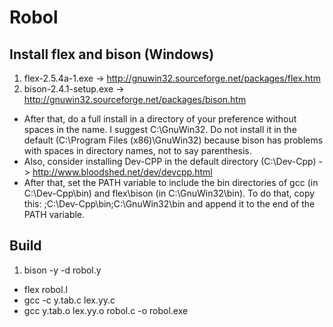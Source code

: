 # Robol

## Install flex and bison (Windows)

1. flex-2.5.4a-1.exe -> http://gnuwin32.sourceforge.net/packages/flex.htm
2. bison-2.4.1-setup.exe -> http://gnuwin32.sourceforge.net/packages/bison.htm
* After that, do a full install in a directory of your preference without spaces in the name. I suggest C:\GnuWin32. Do not install it in the default (C:\Program Files (x86)\GnuWin32) because bison has problems with spaces in directory names, not to say parenthesis.
* Also, consider installing Dev-CPP in the default directory (C:\Dev-Cpp) -> http://www.bloodshed.net/dev/devcpp.html
* After that, set the PATH variable to include the bin directories of gcc (in C:\Dev-Cpp\bin) and flex\bison (in C:\GnuWin32\bin). To do that, copy this:  ;C:\Dev-Cpp\bin;C:\GnuWin32\bin and append it to the end of the PATH variable.



## Build

1. bison -y -d robol.y
* flex robol.l
* gcc -c y.tab.c lex.yy.c
* gcc y.tab.o lex.yy.o robol.c -o robol.exe


